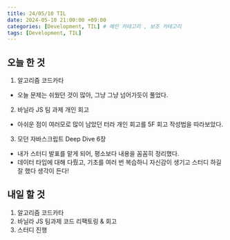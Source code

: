 ```yaml
---
title: 24/05/10 TIL
date: 2024-05-10 21:00:00 +09:00
categories: [Development, TIL] # 메인 카테고리 , 보조 카테고리
tags: [Development, TIL]
---
```


## 오늘 한 것

1. 알고리즘 코드카타

- 오늘 문제는 쉬웠던 것이 많아, 그냥 그냥 넘어가듯이 풀었다.

2. 바닐라 JS 팀 과제 개인 회고

- 아쉬운 점이 여러모로 많이 남았던 터라 개인 회고를 5F 회고 작성법을 따라보았다.

3. 모던 자바스크립트 Deep Dive 6장

- 내가 스터디 발표를 맡게 되어, 평소보다 내용을 꼼꼼히 정리했다.
- 데이터 타입에 대해 다뤘고, 기초를 여러 번 복습하니 자신감이 생기고 스터디 하길 잘 했다 생각이 든다!

## 내일 할 것

1. 알고리즘 코드카타
2. 바닐라 JS 팀과제 코드 리팩토링 & 회고
3. 스터디 진행
